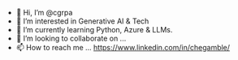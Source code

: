 - 👋 Hi, I’m @cgrpa
- 👀 I’m interested in Generative AI & Tech
- 🌱 I’m currently learning Python, Azure & LLMs.
- 💞️ I’m looking to collaborate on ... 
- 📫 How to reach me ... https://www.linkedin.com/in/chegamble/

<!---
cgrpa/cgrpa is a ✨ special ✨ repository because its `README.md` (this file) appears on your GitHub profile.
You can click the Preview link to take a look at your changes.
--->
